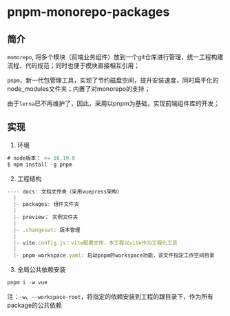 # pnpm-monorepo-packages

## 简介

`momorepo`, 将多个模块（前端业务组件）放到一个git仓库进行管理，统一工程构建流程、代码规范；同时也便于模块直接相互引用；

`pnpm`，新一代包管理工具，实现了节约磁盘空间，提升安装速度，同时扁平化的node_modules文件夹；内置了对monorepo的支持；

由于`lerna`已不再维护了，因此，采用以pnpm为基础，实现前端组件库的开发；


## 实现

1. 环境
```js
# node版本： >= 16.19.0
$ npm install -g pnpm
```

2. 工程结构

```js
---- docs: 文档文件夹（采用vuepress架构）
  |
  |- packages: 组件文件夹
  |
  |- preview： 实例文件夹
  |
  |- .changeset: 版本管理
  |
  |- vite.config.js：vite配置文件，本工程以vite作为工程化工具
  |
  |- pnpm-workspace.yaml: 启动pnpm的workspace功能，该文件指定工作空间目录
```

3. 全局公共依赖安装

```js
pnpm i -w vue
```

注：`-w`、`--workspace-root`，将指定的依赖安装到工程的跟目录下，作为所有package的公共依赖
